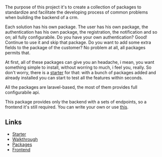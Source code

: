 The purpose of this project it's to create a collection of packages to standardize and facilitate the developing process of common problems when building the backend of a crm.

Each solution has his own package. The user has his own package, the authentication has his own package, the registration, the notification and so on; all fully configurabile. 
Do you have your own authentication? Good! Continue to use it and skip that package. 
Do you want to add some extra fields to the package of the customer? No problem at all, all packages permits that.

At first, all of these packages can give you an headache, i mean, you want something simple to install, without worring to much, i feel you, really. So don't worry, there is a [starter](docs/starter.md) for that: with a bunch of packages added and already installed you can start to test all the features within seconds.

All the packages are laravel-based, the most of them provides full configurabile api.

This package provides only the backend with a sets of endpoints, so a frontend it's still required. You can write your own or use [this](https://github.com/railken/vue-admin-start).

## Links

* [Starter](docs/starter.md)
* [Walkthrough](docs/walkthrough.md)
* [Packages](docs/packages.md)
* [Frontend](https://github.com/railken/vue-admin-start)
